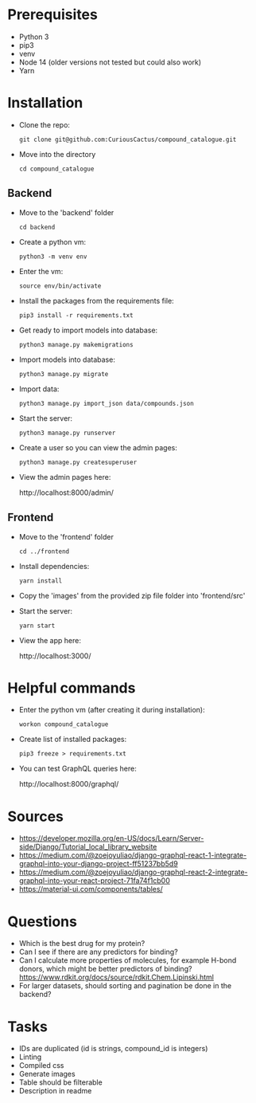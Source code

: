 # Prerequisites

- Python 3
- pip3
- venv
- Node 14 (older versions not tested but could also work)
- Yarn

# Installation

- Clone the repo:

  `git clone git@github.com:CuriousCactus/compound_catalogue.git`

- Move into the directory

  `cd compound_catalogue`

## Backend

- Move to the 'backend' folder

  `cd backend`

- Create a python vm:

  `python3 -m venv env`

- Enter the vm:

  `source env/bin/activate`

- Install the packages from the requirements file:

  `pip3 install -r requirements.txt`

- Get ready to import models into database:

  `python3 manage.py makemigrations`

- Import models into database:

  `python3 manage.py migrate`

- Import data:

  `python3 manage.py import_json data/compounds.json`

- Start the server:

  `python3 manage.py runserver`

- Create a user so you can view the admin pages:

  `python3 manage.py createsuperuser`

- View the admin pages here:

  http://localhost:8000/admin/

## Frontend

- Move to the 'frontend' folder

  `cd ../frontend`

- Install dependencies:

  `yarn install`

- Copy the 'images' from the provided zip file folder into 'frontend/src'

- Start the server:

  `yarn start`

- View the app here:

  http://localhost:3000/

# Helpful commands

- Enter the python vm (after creating it during installation):

  `workon compound_catalogue`

- Create list of installed packages:

  `pip3 freeze > requirements.txt`

- You can test GraphQL queries here:

  http://localhost:8000/graphql/

# Sources

- https://developer.mozilla.org/en-US/docs/Learn/Server-side/Django/Tutorial_local_library_website
- https://medium.com/@zoejoyuliao/django-graphql-react-1-integrate-graphql-into-your-django-project-ff51237bb5d9
- https://medium.com/@zoejoyuliao/django-graphql-react-2-integrate-graphql-into-your-react-project-71fa74f1cb00
- https://material-ui.com/components/tables/

# Questions

- Which is the best drug for my protein?
- Can I see if there are any predictors for binding?
- Can I calculate more properties of molecules, for example H-bond donors, which might be better predictors of binding?
  https://www.rdkit.org/docs/source/rdkit.Chem.Lipinski.html
- For larger datasets, should sorting and pagination be done in the backend?

# Tasks

- IDs are duplicated (id is strings, compound_id is integers)
- Linting
- Compiled css
- Generate images
- Table should be filterable
- Description in readme
